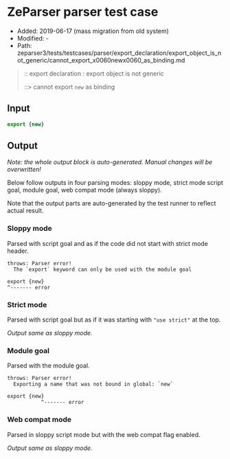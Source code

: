 # ZeParser parser test case

- Added: 2019-06-17 (mass migration from old system)
- Modified: -
- Path: zeparser3/tests/testcases/parser/export_declaration/export_object_is_not_generic/cannot_export_x0060newx0060_as_binding.md

> :: export declaration : export object is not generic
>
> ::> cannot export `new` as binding

## Input

`````js
export {new}
`````

## Output

_Note: the whole output block is auto-generated. Manual changes will be overwritten!_

Below follow outputs in four parsing modes: sloppy mode, strict mode script goal, module goal, web compat mode (always sloppy).

Note that the output parts are auto-generated by the test runner to reflect actual result.

### Sloppy mode

Parsed with script goal and as if the code did not start with strict mode header.

`````
throws: Parser error!
  The `export` keyword can only be used with the module goal

export {new}
^------- error
`````

### Strict mode

Parsed with script goal but as if it was starting with `"use strict"` at the top.

_Output same as sloppy mode._

### Module goal

Parsed with the module goal.

`````
throws: Parser error!
  Exporting a name that was not bound in global: `new`

export {new}
           ^------- error
`````


### Web compat mode

Parsed in sloppy script mode but with the web compat flag enabled.

_Output same as sloppy mode._
